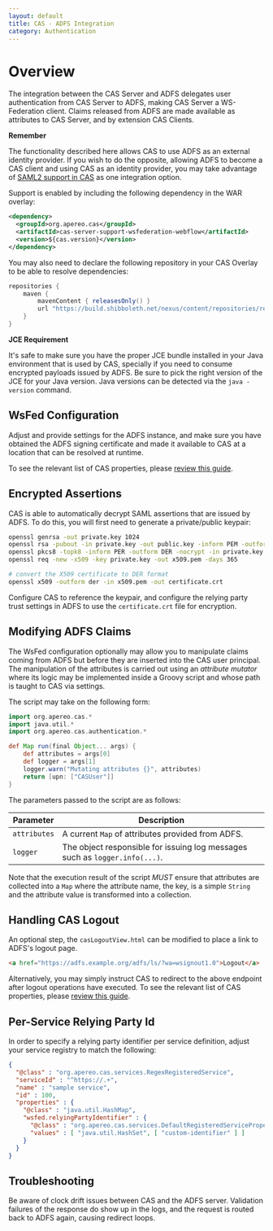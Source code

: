 ```yaml
---
layout: default
title: CAS - ADFS Integration
category: Authentication
---
```


# Overview

The integration between the CAS Server and ADFS delegates user authentication from CAS Server to ADFS, making CAS Server a WS-Federation client. Claims released from ADFS are made available as attributes to CAS Server, and by extension CAS Clients.

<div class="alert alert-info"><strong>Remember</strong><p>The functionality described here allows CAS to use ADFS as an external identity provider. If you wish to do the opposite, allowing ADFS to become a CAS client and using CAS as an identity provider, you may take advantage of <a href="../installation/Configuring-SAML2-Authentication.html">SAML2 support in CAS</a> as one integration option.</p></div>

Support is enabled by including the following dependency in the WAR overlay:

```xml
<dependency>
  <groupId>org.apereo.cas</groupId>
  <artifactId>cas-server-support-wsfederation-webflow</artifactId>
  <version>${cas.version}</version>
</dependency>
```

You may also need to declare the following repository in your CAS Overlay to be able to resolve dependencies:

```groovy
repositories {
    maven { 
        mavenContent { releasesOnly() }
        url "https://build.shibboleth.net/nexus/content/repositories/releases" 
    }
}
```

<div class="alert alert-info"><strong>JCE Requirement</strong><p>It's safe to make sure you have the proper JCE bundle 
installed in your Java environment that is used by CAS, specially if you need to consume encrypted payloads issued by ADFS. 
Be sure to pick the right version of the JCE for your Java version. Java versions can be detected via the <code>java -version</code> command.</p></div>

## WsFed Configuration

Adjust and provide settings for the ADFS instance, and make sure you have obtained the ADFS signing certificate and made it available to CAS at a location that can be resolved at runtime.

To see the relevant list of CAS properties, please [review this guide](../configuration/Configuration-Properties.html#ws-fed-delegated-authentication).

## Encrypted Assertions

CAS is able to automatically decrypt SAML assertions that are issued by ADFS. To do this, you will first need to generate a private/public keypair:

```bash
openssl genrsa -out private.key 1024
openssl rsa -pubout -in private.key -out public.key -inform PEM -outform DER
openssl pkcs8 -topk8 -inform PER -outform DER -nocrypt -in private.key -out private.p8
openssl req -new -x509 -key private.key -out x509.pem -days 365

# convert the X509 certificate to DER format
openssl x509 -outform der -in x509.pem -out certificate.crt
```

Configure CAS to reference the keypair, and configure the relying party trust settings in ADFS to use the `certificate.crt` file for encryption.

## Modifying ADFS Claims

The WsFed configuration optionally may allow you to manipulate claims coming from ADFS but before they are inserted into the CAS user principal. The manipulation of the attributes is carried out using an *attribute mutator* where its logic may be implemented inside a Groovy script and whose path is taught to CAS via settings.

The script may take on the following form:

```groovy
import org.apereo.cas.*
import java.util.*
import org.apereo.cas.authentication.*

def Map run(final Object... args) {
    def attributes = args[0]
    def logger = args[1]
    logger.warn("Mutating attributes {}", attributes)
    return [upn: ["CASUser"]]
}
```

The parameters passed to the script are as follows:

| Parameter    | Description                                                                 |
| ------------ | --------------------------------------------------------------------------- |
| `attributes` | A current `Map` of attributes provided from ADFS.                           |
| `logger`     | The object responsible for issuing log messages such as `logger.info(...)`. |

Note that the execution result of the script *MUST* ensure that attributes are collected into a `Map` where the attribute name, the key, is a simple `String` and the attribute value is transformed into a collection.

## Handling CAS Logout

An optional step, the `casLogoutView.html` can be modified to place a link to ADFS's logout page.

```html
<a href="https://adfs.example.org/adfs/ls/?wa=wsignout1.0">Logout</a>
```

Alternatively, you may simply instruct CAS to redirect to the above endpoint after logout operations have executed. To see the relevant list of CAS properties, please [review this guide](../configuration/Configuration-Properties.html#logout).

## Per-Service Relying Party Id

In order to specify a relying party identifier per service definition, adjust your service registry to match the following:

```json
{
  "@class" : "org.apereo.cas.services.RegexRegisteredService",
  "serviceId" : "^https://.+",
  "name" : "sample service",
  "id" : 100,
  "properties" : {
    "@class" : "java.util.HashMap",
    "wsfed.relyingPartyIdentifier" : {
      "@class" : "org.apereo.cas.services.DefaultRegisteredServiceProperty",
      "values" : [ "java.util.HashSet", [ "custom-identifier" ] ]
    }
  }
}
```

## Troubleshooting

Be aware of clock drift issues between CAS and the ADFS server. Validation failures of the response do show up in the logs, and the request is routed back to ADFS again, causing redirect loops.
